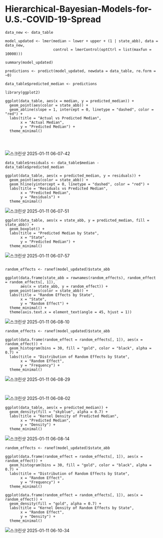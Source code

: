 # Hierarchical-Bayesian-Models-for-U.S.-COVID-19-Spread



```
data_new <- data_table

model_updated <- lmer(median ~ lower + upper + (1 | state_abb), data = data_new,
                      control = lmerControl(optCtrl = list(maxfun = 10000)))

summary(model_updated)

predictions <- predict(model_updated, newdata = data_table, re.form = ~0)

data_table$predicted_median <- predictions

library(ggplot2)

ggplot(data_table, aes(x = median, y = predicted_median)) +
  geom_point(aes(color = state_abb)) +
  geom_abline(slope = 1, intercept = 0, linetype = "dashed", color = "red") +  
  labs(title = "Actual vs Predicted Median",
       x = "Actual Median",
       y = "Predicted Median") +
  theme_minimal()




```

![스크린샷 2025-01-11 06-07-42](https://github.com/user-attachments/assets/438f26d0-a72e-47fa-93e8-ac8ee16b01c5)

```
data_table$residuals <- data_table$median - data_table$predicted_median

ggplot(data_table, aes(x = predicted_median, y = residuals)) +
  geom_point(aes(color = state_abb)) +
  geom_hline(yintercept = 0, linetype = "dashed", color = "red") +  
  labs(title = "Residuals vs Predicted Median",
       x = "Predicted Median",
       y = "Residuals") +
  theme_minimal()

```

![스크린샷 2025-01-11 06-07-51](https://github.com/user-attachments/assets/05d0a1c1-3c75-4c2f-bacb-520043c34994)

```
ggplot(data_table, aes(x = state_abb, y = predicted_median, fill = state_abb)) +
  geom_boxplot() +
  labs(title = "Predicted Median by State",
       x = "State",
       y = "Predicted Median") +
  theme_minimal()

```

![스크린샷 2025-01-11 06-07-57](https://github.com/user-attachments/assets/9bba9409-4ac9-4d09-a8fb-fcd3a2ede352)
```

random_effects <- ranef(model_updated)$state_abb

ggplot(data.frame(state_abb = rownames(random_effects), random_effect = random_effects[, 1]),
       aes(x = state_abb, y = random_effect)) +
  geom_point(aes(color = state_abb)) +
  labs(title = "Random Effects by State",
       x = "State",
       y = "Random Effect") +
  theme_minimal() +
  theme(axis.text.x = element_text(angle = 45, hjust = 1))  
```

![스크린샷 2025-01-11 06-08-10](https://github.com/user-attachments/assets/5c44dfa1-99aa-4b22-aa0d-401951c16438)

```
random_effects <- ranef(model_updated)$state_abb

ggplot(data.frame(random_effect = random_effects[, 1]), aes(x = random_effect)) +
  geom_histogram(bins = 30, fill = "gold", color = "black", alpha = 0.7) +
  labs(title = "Distribution of Random Effects by State",
       x = "Random Effect",
       y = "Frequency") +
  theme_minimal()
```


![스크린샷 2025-01-11 06-08-29](https://github.com/user-attachments/assets/5fee88c5-cec3-4674-be62-2297bcf0f512)

```


```

![스크린샷 2025-01-11 06-08-02](https://github.com/user-attachments/assets/45f9c9db-5dbd-4c7d-8bdf-befa22a2b6ec)

```
ggplot(data_table, aes(x = predicted_median)) +
  geom_density(fill = "skyblue", alpha = 0.7) +
  labs(title = "Kernel Density of Predicted Median",
       x = "Predicted Median",
       y = "Density") +
  theme_minimal()
```

![스크린샷 2025-01-11 06-08-14](https://github.com/user-attachments/assets/2602bbf6-c213-44ce-a4b7-bdcd12860da8)

```
random_effects <- ranef(model_updated)$state_abb

ggplot(data.frame(random_effect = random_effects[, 1]), aes(x = random_effect)) +
  geom_histogram(bins = 30, fill = "gold", color = "black", alpha = 0.7) +
  labs(title = "Distribution of Random Effects by State",
       x = "Random Effect",
       y = "Frequency") +
  theme_minimal()

ggplot(data.frame(random_effect = random_effects[, 1]), aes(x = random_effect)) +
  geom_density(fill = "gold", alpha = 0.7) +
  labs(title = "Kernel Density of Random Effects by State",
       x = "Random Effect",
       y = "Density") +
  theme_minimal()

```

![스크린샷 2025-01-11 06-10-34](https://github.com/user-attachments/assets/b1b5e933-4761-4c65-a27d-11151f6a8040)
